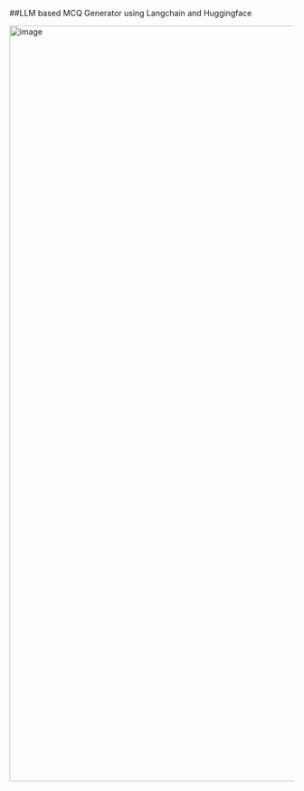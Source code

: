 ##LLM based MCQ Generator using Langchain and Huggingface

<img width="1336" alt="image" src="https://github.com/user-attachments/assets/fc334d00-d0aa-4c9c-9136-26ebb893f9df">

